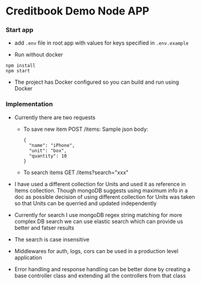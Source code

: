 # Creditbook Demo Node APP

### Start app

- add `.env` file in root app with values for keys specified in `.env.example`

- Run without docker

```
npm install
npm start
```

- The project has Docker configured so you can build and run using Docker

### Implementation

- Currently there are two requests

  - To save new item POST /items:
    Sample json body:

    ```
    {
      "name": "iPhone",
      "unit": "box",
      "quantity": 10
    }
    ```

  - To search items GET /items?search="xxx"

- I have used a different collection for Units and used it as reference in Items collection. Though mongoDB suggests using maximum info in a doc as possible decision of using different collection for Units was taken so that Units can be querried and updated independently

- Currently for search I use mongoDB regex string matching for more complex DB search we can use elastic search which can provide us better and fatser results

- The search is case insensitive

- Middlewares for auth, logs, cors can be used in a production level application

- Error handling and response handling can be better done by creating a base controller class and extending all the controllers from that class
